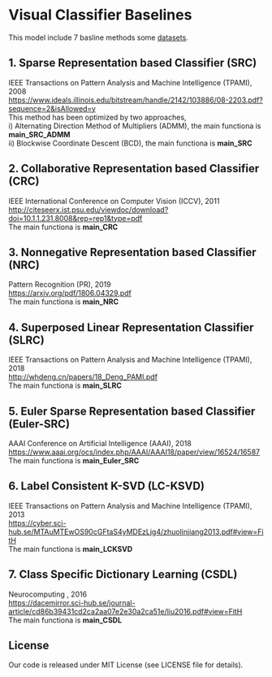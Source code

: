 # Visual Classifier Baselines <br>
This model include 7 basline methods some [datasets](https://pan.baidu.com/s/1zEDDzRB2Dbz_otDWUMflMQ).<br>
## **1. Sparse Representation based Classifier (SRC)**
IEEE Transactions on Pattern Analysis and Machine Intelligence (TPAMI), 2008<br>
https://www.ideals.illinois.edu/bitstream/handle/2142/103886/08-2203.pdf?sequence=2&isAllowed=y<br>
This method has been optimized by two approaches,<br>
i) Alternating Direction Method of Multipliers (ADMM), the main functiona is **main_SRC_ADMM**<br>
ii) Blockwise Coordinate Descent (BCD), the main functiona is **main_SRC**
## **2. Collaborative Representation based Classifier (CRC)**
IEEE International Conference on Computer Vision (ICCV), 2011<br>
http://citeseerx.ist.psu.edu/viewdoc/download?doi=10.1.1.231.8008&rep=rep1&type=pdf<br>
The main functiona is **main_CRC**
## **3. Nonnegative Representation based Classifier (NRC)**
Pattern Recognition (PR), 2019<br>
https://arxiv.org/pdf/1806.04329.pdf<br>
The main functiona is **main_NRC**
## **4. Superposed Linear Representation Classifier (SLRC)**
IEEE Transactions on Pattern Analysis and Machine Intelligence (TPAMI), 2018<br>
http://whdeng.cn/papers/18_Deng_PAMI.pdf<br>
The main functiona is **main_SLRC**
## **5. Euler Sparse Representation based Classifier (Euler-SRC)**
AAAI Conference on Artificial Intelligence (AAAI), 2018<br>
https://www.aaai.org/ocs/index.php/AAAI/AAAI18/paper/view/16524/16587<br>
The main functiona is **main_Euler_SRC**
## **6. Label Consistent K-SVD (LC-KSVD)**
IEEE Transactions on Pattern Analysis and Machine Intelligence (TPAMI), 2013<br>
https://cyber.sci-hub.se/MTAuMTEwOS90cGFtaS4yMDEzLjg4/zhuolinjiang2013.pdf#view=FitH<br>
The main functiona is **main_LCKSVD**
## **7. Class Specific Dictionary Learning (CSDL)**
Neurocomputing , 2016<br>
https://dacemirror.sci-hub.se/journal-article/cd86b39431cd2ca2aa07e2e30a2ca51e/liu2016.pdf#view=FitH<br>
The main functiona is **main_CSDL**

## License
Our code is released under MIT License (see LICENSE file for details).
